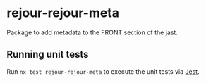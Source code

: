 # rejour-rejour-meta

Package to add metadata to the FRONT section of the jast.

## Running unit tests

Run `nx test rejour-rejour-meta` to execute the unit tests via [Jest](https://jestjs.io).
